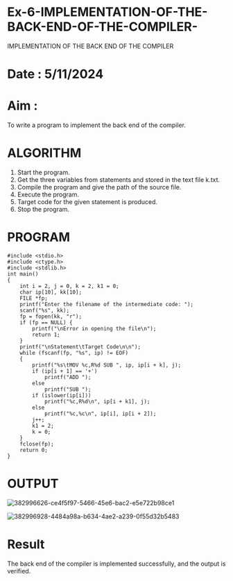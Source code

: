 # Ex-6-IMPLEMENTATION-OF-THE-BACK-END-OF-THE-COMPILER-
IMPLEMENTATION OF THE BACK END OF THE COMPILER 
# Date : 5/11/2024
# Aim :
To write a program to implement the back end of the compiler.
# ALGORITHM
1. Start the program.
2. Get the three variables from statements and stored in the text file k.txt.
3. Compile the program and give the path of the source file.
4. Execute the program.
5. Target code for the given statement is produced.
6. Stop the program.
# PROGRAM

```
#include <stdio.h>
#include <ctype.h>
#include <stdlib.h>
int main()
{
    int i = 2, j = 0, k = 2, k1 = 0;
    char ip[10], kk[10];
    FILE *fp;
    printf("Enter the filename of the intermediate code: ");
    scanf("%s", kk);
    fp = fopen(kk, "r");
    if (fp == NULL) {
        printf("\nError in opening the file\n");
        return 1;
    }
    printf("\nStatement\tTarget Code\n\n");
    while (fscanf(fp, "%s", ip) != EOF)
    {
        printf("%s\tMOV %c,R%d SUB ", ip, ip[i + k], j);
        if (ip[i + 1] == '+')
            printf("ADD ");
        else
            printf("SUB ");
        if (islower(ip[i]))
            printf("%c,R%d\n", ip[i + k1], j);
        else
            printf("%c,%c\n", ip[i], ip[i + 2]);
        j++;
        k1 = 2;
        k = 0;
    }
    fclose(fp);
    return 0;
}
```

# OUTPUT

![382996626-ce4f5f97-5466-45e6-bac2-e5e722b98ce1](https://github.com/user-attachments/assets/e3b4310c-20e9-47a5-8436-7f955a337589)

![382996928-4484a98a-b634-4ae2-a239-0f55d32b5483](https://github.com/user-attachments/assets/aed2d2b5-cf83-4535-b47c-a8b2f3e9eaf5)

# Result
The back end of the compiler is implemented successfully, and the output is verified.
